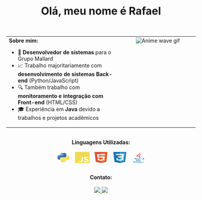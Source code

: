 <h1 align="center">Olá, meu nome é Rafael</h1>

<br/>

<table style="width: 100%;">
  <tr>
    <td style="width: 60%; vertical-align: top;">
      <strong>Sobre mim:</strong>
      <ul>
        <li>💼 <strong>Desenvolvedor de sistemas</strong> para o Grupo Mallard</li>
        <li>📈 Trabalho majoritariamente com <strong>desenvolvimento de sistemas Back-end</strong> (Python/JavaScript)</li>
        <li>🔍 Também trabalho com <strong>monitoramento e integração com Front-end</strong> (HTML/CSS)</li>
        <li>🎓 Experiência em <strong>Java</strong> devido a trabalhos e projetos acadêmicos</li>
      </ul>
    </td>
    <td style="vertical-align: top; text-align: center;">
      <img alt="Anime wave gif" 
        src="https://i.giphy.com/media/v1.Y2lkPTc5MGI3NjExYXQ4MGNja2c0c3UxcGV2NDBjeTIyeGdsdXo1OTg4cjQ4YTUxanN2ZCZlcD12MV9pbnRlcm5hbF9naWZfYnlfaWQmY3Q9Zw/5lAtcHWPAYFdS/giphy.gif" width="220"/>
    </td>
  </tr>
</table>
  
##
    
  <div align="center">
    <strong>Linguagens Utilizadas:</strong>
    <br/>
    <br/>
    <div style="display: flex; justify-content: center; flex-wrap: wrap; gap: 10px;">
      <img alt="Rafael-Python" height="30" width="40" src="https://raw.githubusercontent.com/devicons/devicon/master/icons/python/python-original.svg">
      <img alt="Rafael-Js" height="30" width="40" src="https://raw.githubusercontent.com/devicons/devicon/master/icons/javascript/javascript-plain.svg">
      <img alt="Rafael-HTML" height="30" width="40" src="https://raw.githubusercontent.com/devicons/devicon/master/icons/html5/html5-original.svg">
      <img alt="Rafael-CSS" height="30" width="40" src="https://raw.githubusercontent.com/devicons/devicon/master/icons/css3/css3-original.svg">
      <img alt="Rafael-Java" height="30" width="40" src="https://raw.githubusercontent.com/devicons/devicon/master/icons/java/java-original.svg">
    </div>
  </div>
    
##
    
  <div align="center">
    <strong>Contato:</strong>
    <br/>
    <br/>
      <a href="mailto:rafaelj13.lima@gmail.com">
        <img src="https://img.shields.io/badge/-Gmail-%23333?style=for-the-badge&logo=gmail&logoColor=white">
      </a>
      <a href="https://www.linkedin.com/in/rafaeljdlima/" target="_blank">
        <img src="https://img.shields.io/badge/-LinkedIn-%230077B5?style=for-the-badge&logo=linkedin&logoColor=white">
      </a>
    </div>
